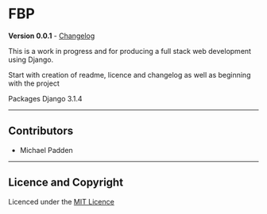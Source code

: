 # FBP

**Version 0.0.1** - [Changelog](CHANGELOG.md)

This is a work in progress and for producing a full stack web development using Django.

Start with creation of readme, licence and changelog as well as beginning with the project

Packages
Django 3.1.4

---

## Contributors

- Michael Padden

---

## Licence and Copyright

Licenced under the [MIT Licence](Licence)

